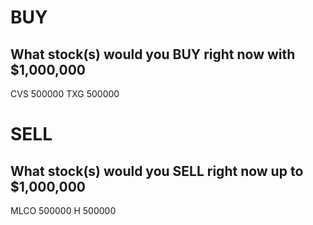 # BUY
## What stock(s) would you BUY right now with $1,000,000

CVS 500000
TXG 500000

# SELL
## What stock(s) would you SELL right now up to $1,000,000

MLCO 500000
H 500000